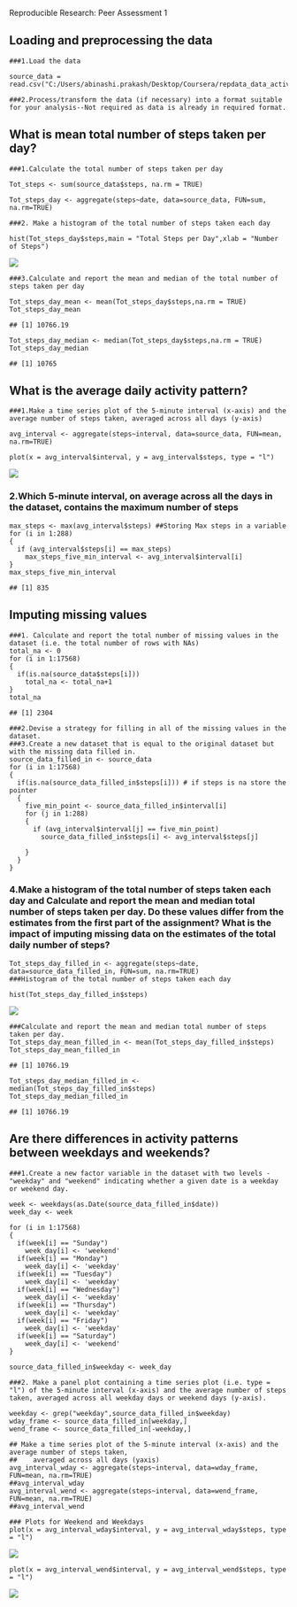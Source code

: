 Reproducible Research: Peer Assessment 1

Loading and preprocessing the data
----------------------------------

    ###1.Load the data 

    source_data = read.csv("C:/Users/abinashi.prakash/Desktop/Coursera/repdata_data_activity/activity.csv")

    ###2.Process/transform the data (if necessary) into a format suitable for your analysis--Not required as data is already in required format.

What is mean total number of steps taken per day?
-------------------------------------------------

    ###1.Calculate the total number of steps taken per day

    Tot_steps <- sum(source_data$steps, na.rm = TRUE)

    Tot_steps_day <- aggregate(steps~date, data=source_data, FUN=sum, na.rm=TRUE)

    ###2. Make a histogram of the total number of steps taken each day

    hist(Tot_steps_day$steps,main = "Total Steps per Day",xlab = "Number of Steps")

![](PA1_template_files/figure-markdown_strict/Histogram%20Steps%20Each%20Day-1.png)

    ###3.Calculate and report the mean and median of the total number of steps taken per day

    Tot_steps_day_mean <- mean(Tot_steps_day$steps,na.rm = TRUE)
    Tot_steps_day_mean

    ## [1] 10766.19

    Tot_steps_day_median <- median(Tot_steps_day$steps,na.rm = TRUE)
    Tot_steps_day_median

    ## [1] 10765

What is the average daily activity pattern?
-------------------------------------------

    ###1.Make a time series plot of the 5-minute interval (x-axis) and the average number of steps taken, averaged across all days (y-axis)

    avg_interval <- aggregate(steps~interval, data=source_data, FUN=mean, na.rm=TRUE)

    plot(x = avg_interval$interval, y = avg_interval$steps, type = "l") 

![](PA1_template_files/figure-markdown_strict/Time%20Series%20Plot%20for%205%20mins%20interval-1.png)

### 2.Which 5-minute interval, on average across all the days in the dataset, contains the maximum number of steps

    max_steps <- max(avg_interval$steps) ##Storing Max steps in a variable
    for (i in 1:288) 
    {
      if (avg_interval$steps[i] == max_steps)
        max_steps_five_min_interval <- avg_interval$interval[i]
    }
    max_steps_five_min_interval 

    ## [1] 835

Imputing missing values
-----------------------

    ###1. Calculate and report the total number of missing values in the dataset (i.e. the total number of rows with NAs)
    total_na <- 0
    for (i in 1:17568)
    {
      if(is.na(source_data$steps[i])) 
        total_na <- total_na+1 
    }
    total_na

    ## [1] 2304

    ###2.Devise a strategy for filling in all of the missing values in the dataset.
    ###3.Create a new dataset that is equal to the original dataset but with the missing data filled in.
    source_data_filled_in <- source_data
    for (i in 1:17568) 
    {
      if(is.na(source_data_filled_in$steps[i])) # if steps is na store the pointer 
      { 
        five_min_point <- source_data_filled_in$interval[i] 
        for (j in 1:288)  
        {
          if (avg_interval$interval[j] == five_min_point) 
            source_data_filled_in$steps[i] <- avg_interval$steps[j] 
          
        }
      }
    }

### 4.Make a histogram of the total number of steps taken each day and Calculate and report the mean and median total number of steps taken per day. Do these values differ from the estimates from the first part of the assignment? What is the impact of imputing missing data on the estimates of the total daily number of steps?

    Tot_steps_day_filled_in <- aggregate(steps~date, data=source_data_filled_in, FUN=sum, na.rm=TRUE)
    ###Histogram of the total number of steps taken each day

    hist(Tot_steps_day_filled_in$steps)

![](PA1_template_files/figure-markdown_strict/Histogram%20of%20number%20of%20steps%20taken%20each%20day%20without%20NA-1.png)

    ###Calculate and report the mean and median total number of steps taken per day. 
    Tot_steps_day_mean_filled_in <- mean(Tot_steps_day_filled_in$steps)
    Tot_steps_day_mean_filled_in

    ## [1] 10766.19

    Tot_steps_day_median_filled_in <- median(Tot_steps_day_filled_in$steps)
    Tot_steps_day_median_filled_in

    ## [1] 10766.19

Are there differences in activity patterns between weekdays and weekends?
-------------------------------------------------------------------------

    ###1.Create a new factor variable in the dataset with two levels - "weekday" and "weekend" indicating whether a given date is a weekday or weekend day.

    week <- weekdays(as.Date(source_data_filled_in$date))
    week_day <- week

    for (i in 1:17568) 
    {
      if(week[i] == "Sunday")
        week_day[i] <- 'weekend'
      if(week[i] == "Monday")
        week_day[i] <- 'weekday'
      if(week[i] == "Tuesday")
        week_day[i] <- 'weekday'
      if(week[i] == "Wednesday")
        week_day[i] <- 'weekday'
      if(week[i] == "Thursday")
        week_day[i] <- 'weekday'
      if(week[i] == "Friday")
        week_day[i] <- 'weekday'
      if(week[i] == "Saturday")
        week_day[i] <- 'weekend'
    }

    source_data_filled_in$weekday <- week_day

    ###2. Make a panel plot containing a time series plot (i.e. type = "l") of the 5-minute interval (x-axis) and the average number of steps taken, averaged across all weekday days or weekend days (y-axis).

    weekday <- grep("weekday",source_data_filled_in$weekday)
    wday_frame <- source_data_filled_in[weekday,]
    wend_frame <- source_data_filled_in[-weekday,]

    ## Make a time series plot of the 5-minute interval (x-axis) and the average number of steps taken, 
    ##    averaged across all days (yaxis)
    avg_interval_wday <- aggregate(steps~interval, data=wday_frame, FUN=mean, na.rm=TRUE)
    ##avg_interval_wday
    avg_interval_wend <- aggregate(steps~interval, data=wend_frame, FUN=mean, na.rm=TRUE)
    ##avg_interval_wend

    ### Plots for Weekend and Weekdays
    plot(x = avg_interval_wday$interval, y = avg_interval_wday$steps, type = "l") 

![](PA1_template_files/figure-markdown_strict/Plots%20for%20Weekdays-1.png)

    plot(x = avg_interval_wend$interval, y = avg_interval_wend$steps, type = "l") 

![](PA1_template_files/figure-markdown_strict/Plots%20for%20Weekend-1.png)
